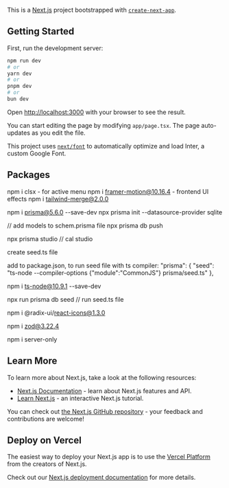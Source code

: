 This is a [Next.js](https://nextjs.org/) project bootstrapped with [`create-next-app`](https://github.com/vercel/next.js/tree/canary/packages/create-next-app).

## Getting Started

First, run the development server:

```bash
npm run dev
# or
yarn dev
# or
pnpm dev
# or
bun dev
```

Open [http://localhost:3000](http://localhost:3000) with your browser to see the result.

You can start editing the page by modifying `app/page.tsx`. The page auto-updates as you edit the file.

This project uses [`next/font`](https://nextjs.org/docs/basic-features/font-optimization) to automatically optimize and load Inter, a custom Google Font.

## Packages

npm i clsx - for active menu
npm i framer-motion@10.16.4 - frontend UI effects
npm i tailwind-merge@2.0.0

npm i prisma@5.6.0 --save-dev
npx prisma init --datasource-provider sqlite

// add models to schem.prisma file
npx prisma db push

npx prisma studio   // cal studio

create seed.ts file 

add to package.json, to run seed file with ts compiler:
  "prisma": {
    "seed": "ts-node --compiler-options {\"module\":\"CommonJS\"} prisma/seed.ts"
  },

npm i ts-node@10.9.1 --save-dev

npx run prisma db seed  // run seed.ts file


npm i @radix-ui/react-icons@1.3.0

npm i zod@3.22.4

npm i server-only




## Learn More

To learn more about Next.js, take a look at the following resources:

- [Next.js Documentation](https://nextjs.org/docs) - learn about Next.js features and API.
- [Learn Next.js](https://nextjs.org/learn) - an interactive Next.js tutorial.

You can check out [the Next.js GitHub repository](https://github.com/vercel/next.js/) - your feedback and contributions are welcome!

## Deploy on Vercel

The easiest way to deploy your Next.js app is to use the [Vercel Platform](https://vercel.com/new?utm_medium=default-template&filter=next.js&utm_source=create-next-app&utm_campaign=create-next-app-readme) from the creators of Next.js.

Check out our [Next.js deployment documentation](https://nextjs.org/docs/deployment) for more details.

